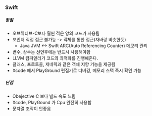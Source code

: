 ### Swift
##### 장점
* 오브젝티브-C보다 훨씬 적은 양의 코드가 사용됨
* 포인터 직접 접근 불가능 -> 객체를 통한 접근(자바랑 비슷한듯)
  * Java JVM <-> Swift ARC(Auto Referencing Counter) 메모리 관리
* 변수, 상수는 선언후에는 반드시 사용해야함
* LLVM 컴파일러가 코드의 최적화를 진행해준다.
* 클래스, 프로토콜, 제네릭과 같은 객체 지향 기능을 제공됨
* Xcode 에서 PlayGround 편집기로 디버깅, 메모리 스택 즉시 확인 가능
##### 단점
* Obejective C 보다 빌드 속도 느림
* Xcode, PlayGound 가 Cpu 완전히 사용함
* 문자열 조작이 안좋음
